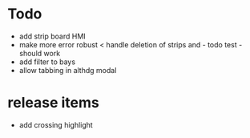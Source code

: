 ﻿# Todo

* add strip board HMI
* make more error robust
< handle deletion of strips and - todo test - should work
* add filter to bays
* allow tabbing in althdg modal



# release items

* add crossing highlight
